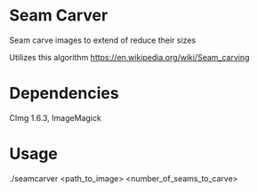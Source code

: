# Seam Carver

Seam carve images to extend of reduce their sizes

Utilizes this algorithm
https://en.wikipedia.org/wiki/Seam_carving

# Dependencies

CImg 1.6.3, ImageMagick

# Usage

./seamcarver <path_to_image> <number_of_seams_to_carve>
